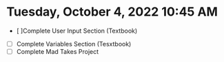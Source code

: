 # Tuesday, October  4, 2022 10:45 AM
- [ ]Complete User Input Section (Textbook)
- [ ] Complete Variables Section (Tesxtbook)
- [ ] Complete Mad Takes Project
